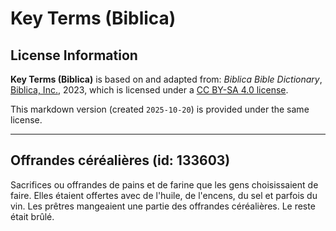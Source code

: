 # Key Terms (Biblica)

## License Information

**Key Terms (Biblica)** is based on and adapted from: _Biblica Bible Dictionary_, [Biblica, Inc.](https://www.biblica.com/), 2023, which is licensed under a [CC BY-SA 4.0 license](https://creativecommons.org/licenses/by-sa/4.0/legalcode.en).

This markdown version (created `2025-10-20`) is provided under the same license.



--------------------------------

## Offrandes céréalières (id: 133603)

Sacrifices ou offrandes de pains et de farine que les gens choisissaient de faire. Elles étaient offertes avec de l'huile, de l'encens, du sel et parfois du vin. Les prêtres mangeaient une partie des offrandes céréalières. Le reste était brûlé.


